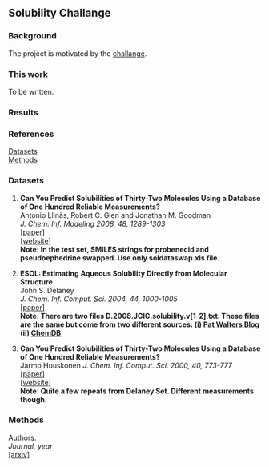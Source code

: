 ## Solubility Challange

### Background

The project is motivated by the [challange](https://pubs.acs.org/doi/10.1021/acs.jcim.9b00345). 


### This work
To be written.

### Results

### References

[Datasets](#datasets)    
[Methods](#methods)   

### Datasets

1. **Can You Predict Solubilities of Thirty-Two Molecules Using a Database of One Hundred Reliable Measurements?**     
Antonio Llinàs, Robert C. Glen and Jonathan M. Goodman    
*J. Chem. Inf. Modeling 2008, 48, 1289-1303*      
[[paper]](https://pubs.acs.org/doi/10.1021/ci800058v)     
[[website]](http://www-jmg.ch.cam.ac.uk/data/solubility/)     
**Note: In the test set, SMILES strings for probenecid and pseudoephedrine swapped. Use only soldataswap.xls file.**

2. **ESOL: Estimating Aqueous Solubility Directly from Molecular Structure**    
John S. Delaney           
*J. Chem. Inf. Comput. Sci. 2004, 44, 1000-1005*      
[[paper]](https://pubs.acs.org/doi/10.1021/ci034243x)    
**Note: There are two files D.2008.JCIC.solubility.v[1-2].txt. These files are the same but come from two 
different sources: (i) [Pat Walters Blog](https://github.com/PatWalters/solubility) (ii) [ChemDB](ftp://ftp.ics.uci.edu/pub/baldig/learning/Delaney/)**      

3. **Can You Predict Solubilities of Thirty-Two Molecules Using a Database of One Hundred Reliable Measurements?**     
Jarmo Huuskonen
*J. Chem. Inf. Comput. Sci. 2000, 40, 773-777*      
[[paper]](https://pubs.acs.org/doi/10.1021/ci9901338)     
[[website]](http://cheminformatics.org/datasets/huuskonen/index.html)     
**Note: Quite a few repeats from Delaney Set. Different measurements though.**     


### Methods    
Authors.    
*Journal, year*    
[[arxiv]](https://)    

